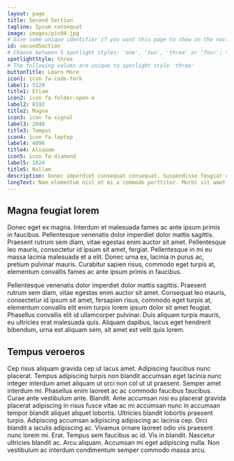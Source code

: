 ```yaml
---
layout: page
title: Second Section
tagline: Ipsum consequat
image: images/pic04.jpg
# Give some unique identifier if you want this page to show on the navigation menu
id: secondSection
# Choose between 5 spotlight styles: 'one', 'two', 'three' or 'four'; to change the order in which they appear, rename your spotlight pages prepending a number, like '1-page-name.md'; leave this blank if you do not want this page to be on the spotlight
spotlightStyle: three
# The following values are unique to spotlight style 'three'
buttonTitle: Learn More
icon1: icon fa-code-fork
label1: 5120
title1: Etiam
icon2: icon fa-folder-open-o
label2: 8192
title2: Magna
icon3: icon fa-signal
label3: 2048
title3: Tempus
icon4: icon fa-laptop
label4: 4096
title4: Aliquam
icon5: icon fa-diamond
label5: 1024
title5: Nullam
description: Donec imperdiet consequat consequat. Suspendisse feugiat congue posuere. Nulla massa urna, fermentum eget quam aliquet.
longText: Nam elementum nisl et mi a commodo porttitor. Morbi sit amet nisl eu arcu faucibus hendrerit vel a risus. Nam a orci mi, elementum ac arcu sit amet, fermentum pellentesque et purus. Integer maximus varius lorem, sed convallis diam accumsan sed. Etiam porttitor placerat sapien, sed eleifend a enim pulvinar faucibus semper quis ut arcu. Ut non nisl a mollis est efficitur vestibulum. Integer eget purus nec nulla mattis et accumsan ut magna libero. Morbi auctor iaculis porttitor. Sed ut magna ac risus et hendrerit scelerisque. Praesent eleifend lacus in lectus aliquam porta. Cras eu ornare dui curabitur lacinia.
---
```


## Magna feugiat lorem

Donec eget ex magna. Interdum et malesuada fames ac ante ipsum primis in faucibus. Pellentesque venenatis dolor imperdiet dolor mattis sagittis. Praesent rutrum sem diam, vitae egestas enim auctor sit amet. Pellentesque leo mauris, consectetur id ipsum sit amet, fergiat. Pellentesque in mi eu massa lacinia malesuada et a elit. Donec urna ex, lacinia in purus ac, pretium pulvinar mauris. Curabitur sapien risus, commodo eget turpis at, elementum convallis fames ac ante ipsum primis in faucibus.

Pellentesque venenatis dolor imperdiet dolor mattis sagittis. Praesent rutrum sem diam, vitae egestas enim auctor sit amet. Consequat leo mauris, consectetur id ipsum sit amet, fersapien risus, commodo eget turpis at, elementum convallis elit enim turpis lorem ipsum dolor sit amet feugiat. Phasellus convallis elit id ullamcorper pulvinar. Duis aliquam turpis mauris, eu ultricies erat malesuada quis. Aliquam dapibus, lacus eget hendrerit bibendum, urna est aliquam sem, sit amet est velit quis lorem.

## Tempus veroeros

Cep risus aliquam gravida cep ut lacus amet. Adipiscing faucibus nunc placerat. Tempus adipiscing turpis non blandit accumsan eget lacinia nunc integer interdum amet aliquam ut orci non col ut ut praesent. Semper amet interdum mi. Phasellus enim laoreet ac ac commodo faucibus faucibus. Curae ante vestibulum ante. Blandit. Ante accumsan nisi eu placerat gravida placerat adipiscing in risus fusce vitae ac mi accumsan nunc in accumsan tempor blandit aliquet aliquet lobortis. Ultricies blandit lobortis praesent turpis. Adipiscing accumsan adipiscing adipiscing ac lacinia cep. Orci blandit a iaculis adipiscing ac. Vivamus ornare laoreet odio vis praesent nunc lorem mi. Erat. Tempus sem faucibus ac id. Vis in blandit. Nascetur ultricies blandit ac. Arcu aliquam. Accumsan mi eget adipiscing nulla. Non vestibulum ac interdum condimentum semper commodo massa arcu.